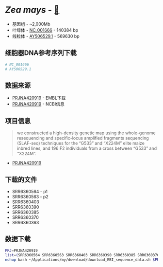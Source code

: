
# *Zea mays* - [🌽](https://maizegdb.org/)
+ 基因组 - ~2,000Mb
+ 叶绿体 - [NC_001666](https://www.ncbi.nlm.nih.gov/nuccore/NC_001666.2/) - 140384 bp
+ 线粒体 - [AY506529.1](https://www.ncbi.nlm.nih.gov/nuccore/AY506529.1) - 569630 bp

## 细胞器DNA参考序列下载
```bash
# NC_001666
# AY506529.1
```

## 数据来源
+ [PRJNA420919](https://www.ebi.ac.uk/ena/data/view/PRJNA420919) - EMBL下载
+ [PRJNA420919](https://www.ncbi.nlm.nih.gov/bioproject/420919) - NCBI信息

## 项目信息
> we constructed a high-density genetic map using the whole-genome resequencing and specific-locus amplified fragments sequencing (SLAF-seq) techniques for the “G533” and “X224M” elite maize inbred lines, and 196 F2 individuals from a cross between “G533” and “X224M”.

+ [PRJNA420919](https://trace.ncbi.nlm.nih.gov/Traces/study/?acc=PRJNA420919&go=go)

## 下载的文件
+ SRR6360564 - p1
+ SRR6360563 - p2
+ SRR6360403
+ SRR6360390
+ SRR6360385
+ SRR6360370
+ SRR6360363

## 数据下载
```bash
PRJ=PRJNA420919
list=(SRR6360564 SRR6360563 SRR6360403 SRR6360390 SRR6360385 SRR6360370 SRR6360363)
nohup bash ~/Applications/my/download/download_EBI_sequence_data.sh $PRJ ${list[@]} &
```

